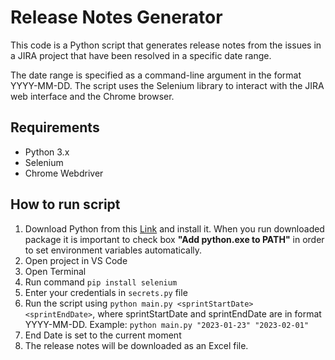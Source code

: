 # Release Notes Generator

This code is a Python script that generates release notes from the issues in a JIRA project that
have been resolved in a specific date range.

The date range is specified as a command-line argument in the format YYYY-MM-DD. The script uses the
Selenium library to interact with the JIRA web interface and the Chrome browser.

## Requirements

- Python 3.x
- Selenium
- Chrome Webdriver

## How to run script

1. Download Python from this [Link](https://www.python.org/downloads/) and install it. When you run
   downloaded package it is important to check box **"Add python.exe to PATH"** in order to set
   environment variables automatically.
2. Open project in VS Code
3. Open Terminal
4. Run command `pip install selenium`
5. Enter your credentials in `secrets.py` file
6. Run the script using `python main.py <sprintStartDate> <sprintEndDate>`, where sprintStartDate
   and sprintEndDate are in format YYYY-MM-DD. Example: `python main.py "2023-01-23" "2023-02-01"`
7. End Date is set to the current moment
8. The release notes will be downloaded as an Excel file.
